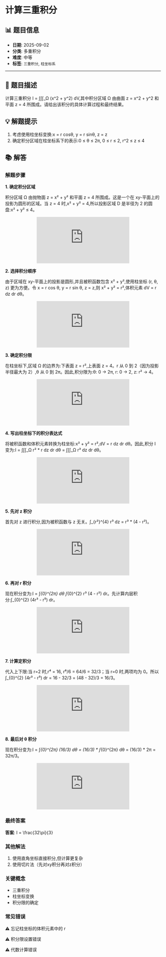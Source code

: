 # 计算三重积分

## 📊 题目信息

- **日期**: 2025-09-02
- **分类**: 多重积分
- **难度**: 中等
- **标签**: `三重积分`, `柱坐标系`

---

## 📝 题目描述

计算三重积分 I = ∫∫∫_Ω (x^2 + y^2) dV,其中积分区域 Ω 由曲面 z = x^2 + y^2 和平面 z = 4 所围成。请给出该积分的具体计算过程和最终结果。

## 💡 解题提示

1. 考虑使用柱坐标变换:x = r cosθ, y = r sinθ, z = z
2. 确定积分区域在柱坐标系下的表示:0 ≤ θ ≤ 2π, 0 ≤ r ≤ 2, r^2 ≤ z ≤ 4

## 📚 解答

### 解题步骤

**1. 确定积分区域**

积分区域 Ω 由抛物面 z = x² + y² 和平面 z = 4 所围成。这是一个在 xy-平面上的投影为圆形的区域。当 z = 4 时,x² + y² = 4,所以投影区域 D 是半径为 2 的圆盘:x² + y² ≤ 4。

<div align="center">

![Formula for step 1](https://latex.codecogs.com/svg.latex?D%20%3D%20%5C%7B(x%2C%20y)%20%5Cmid%20x%5E2%20%2B%20y%5E2%20%5Cleq%204%5C%7D)

</div>

**2. 选择积分顺序**

由于区域在 xy-平面上的投影是圆形,并且被积函数包含 x² + y²,使用柱坐标 (r, θ, z) 更为方便。令 x = r cos θ, y = r sin θ, z = z,则 x² + y² = r²,体积元素 dV = r dz dr dθ。

<div align="center">

![Formula for step 2](https://latex.codecogs.com/svg.latex?x%20%3D%20r%20%5Ccos%20%5Ctheta%2C%20%5Cquad%20y%20%3D%20r%20%5Csin%20%5Ctheta%2C%20%5Cquad%20z%20%3D%20z%2C%20%5Cquad%20dV%20%3D%20r%20%5C%2C%20dz%20%5C%2C%20dr%20%5C%2C%20d%5Ctheta)

</div>

**3. 确定积分限**

在柱坐标下,区域 Ω 的边界为:下表面 z = r²,上表面 z = 4。r 从 0 到 2（因为投影半径最大为 2）,θ 从 0 到 2π。因此,积分限为:θ: 0 → 2π, r: 0 → 2, z: r² → 4。

<div align="center">

![Formula for step 3](https://latex.codecogs.com/svg.latex?%5Ctheta%3A%200%20%5Cto%202%5Cpi%2C%20%5Cquad%20r%3A%200%20%5Cto%202%2C%20%5Cquad%20z%3A%20r%5E2%20%5Cto%204)

</div>

**4. 写出柱坐标下的积分表达式**

将被积函数和体积元素转换为柱坐标:x² + y² = r²,dV = r dz dr dθ。因此,积分 I 变为:I = ∫∫∫_Ω r² * r dz dr dθ = ∫∫∫_Ω r³ dz dr dθ。

<div align="center">

![Formula for step 4](https://latex.codecogs.com/svg.latex?I%20%3D%20%5Cint_%7B0%7D%5E%7B2%5Cpi%7D%20%5Cint_%7B0%7D%5E%7B2%7D%20%5Cint_%7Br%5E2%7D%5E%7B4%7D%20r%5E3%20%5C%2C%20dz%20%5C%2C%20dr%20%5C%2C%20d%5Ctheta)

</div>

**5. 先对 z 积分**

首先对 z 进行积分,因为被积函数与 z 无关。∫_{r²}^{4} r³ dz = r³ * (4 - r²)。

<div align="center">

![Formula for step 5](https://latex.codecogs.com/svg.latex?%5Cint_%7Br%5E2%7D%5E%7B4%7D%20r%5E3%20%5C%2C%20dz%20%3D%20r%5E3%20(4%20-%20r%5E2))

</div>

**6. 再对 r 积分**

现在积分变为:I = ∫_{0}^{2π} dθ ∫_{0}^{2} r³ (4 - r²) dr。先计算内层积分:∫_{0}^{2} (4r³ - r⁵) dr。

<div align="center">

![Formula for step 6](https://latex.codecogs.com/svg.latex?%5Cint_%7B0%7D%5E%7B2%7D%20(4r%5E3%20-%20r%5E5)%20%5C%2C%20dr%20%3D%20%5Cleft%5B%20r%5E4%20-%20%5Cfrac%7Br%5E6%7D%7B6%7D%20%5Cright%5D_%7B0%7D%5E%7B2%7D)

</div>

**7. 计算定积分**

代入上下限:当 r=2 时,r⁴ = 16, r⁶/6 = 64/6 = 32/3；当 r=0 时,两项均为 0。所以 ∫_{0}^{2} (4r³ - r⁵) dr = 16 - 32/3 = (48 - 32)/3 = 16/3。

<div align="center">

![Formula for step 7](https://latex.codecogs.com/svg.latex?16%20-%20%5Cfrac%7B32%7D%7B3%7D%20%3D%20%5Cfrac%7B16%7D%7B3%7D)

</div>

**8. 最后对 θ 积分**

现在积分变为:I = ∫_{0}^{2π} (16/3) dθ = (16/3) * ∫_{0}^{2π} dθ = (16/3) * 2π = 32π/3。

<div align="center">

![Formula for step 8](https://latex.codecogs.com/svg.latex?I%20%3D%20%5Cfrac%7B16%7D%7B3%7D%20%5Cint_%7B0%7D%5E%7B2%5Cpi%7D%20d%5Ctheta%20%3D%20%5Cfrac%7B16%7D%7B3%7D%20%5Ccdot%202%5Cpi%20%3D%20%5Cfrac%7B32%5Cpi%7D%7B3%7D)

</div>

### 最终答案

**答案**: I = \frac{32\pi}{3}

### 其他解法

1. 使用直角坐标直接积分,但计算更复杂
2. 使用切片法（先对xy积分再对z积分）

### 关键概念

- 三重积分
- 柱坐标变换
- 积分限的确定

### 常见错误

⚠️ 忘记柱坐标的体积元素中的 r

⚠️ 积分限设置错误

⚠️ 代数计算错误